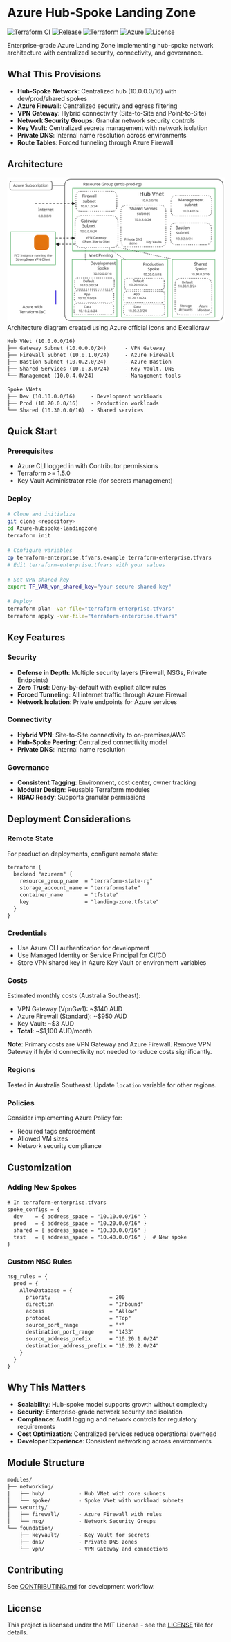 # Azure Hub-Spoke Landing Zone

[![Terraform CI](https://github.com/Simodalstix/Azure-hub-spoke-vpn/workflows/Terraform%20CI/badge.svg)](https://github.com/Simodalstix/Azure-hub-spoke-vpn/actions)
[![Release](https://img.shields.io/github/v/release/Simodalstix/Azure-hub-spoke-vpn?include_prereleases)](https://github.com/Simodalstix/Azure-hub-spoke-vpn/releases)
[![Terraform](https://img.shields.io/badge/Terraform-1.5+-623CE4?logo=terraform)](https://www.terraform.io/)
[![Azure](https://img.shields.io/badge/Azure-Cloud-0078D4?logo=microsoft-azure)](https://azure.microsoft.com/)
[![License](https://img.shields.io/badge/License-MIT-green.svg)](LICENSE)

Enterprise-grade Azure Landing Zone implementing hub-spoke network architecture with centralized security, connectivity, and governance.

## What This Provisions

- **Hub-Spoke Network**: Centralized hub (10.0.0.0/16) with dev/prod/shared spokes
- **Azure Firewall**: Centralized security and egress filtering
- **VPN Gateway**: Hybrid connectivity (Site-to-Site and Point-to-Site)
- **Network Security Groups**: Granular network security controls
- **Key Vault**: Centralized secrets management with network isolation
- **Private DNS**: Internal name resolution across environments
- **Route Tables**: Forced tunneling through Azure Firewall

## Architecture

![Azure Hub-Spoke Architecture](screenshots/azure-landing-zone-hub-diagram.svg)
Architecture diagram created using Azure official icons and Excalidraw

```
Hub VNet (10.0.0.0/16)
├── Gateway Subnet (10.0.0.0/24)      - VPN Gateway
├── Firewall Subnet (10.0.1.0/24)     - Azure Firewall
├── Bastion Subnet (10.0.2.0/24)      - Azure Bastion
├── Shared Services (10.0.3.0/24)     - Key Vault, DNS
└── Management (10.0.4.0/24)          - Management tools

Spoke VNets
├── Dev (10.10.0.0/16)     - Development workloads
├── Prod (10.20.0.0/16)    - Production workloads
└── Shared (10.30.0.0/16)  - Shared services
```

## Quick Start

### Prerequisites

- Azure CLI logged in with Contributor permissions
- Terraform >= 1.5.0
- Key Vault Administrator role (for secrets management)

### Deploy

```bash
# Clone and initialize
git clone <repository>
cd Azure-hubspoke-landingzone
terraform init

# Configure variables
cp terraform-enterprise.tfvars.example terraform-enterprise.tfvars
# Edit terraform-enterprise.tfvars with your values

# Set VPN shared key
export TF_VAR_vpn_shared_key="your-secure-shared-key"

# Deploy
terraform plan -var-file="terraform-enterprise.tfvars"
terraform apply -var-file="terraform-enterprise.tfvars"
```

## Key Features

### Security

- **Defense in Depth**: Multiple security layers (Firewall, NSGs, Private Endpoints)
- **Zero Trust**: Deny-by-default with explicit allow rules
- **Forced Tunneling**: All internet traffic through Azure Firewall
- **Network Isolation**: Private endpoints for Azure services

### Connectivity

- **Hybrid VPN**: Site-to-Site connectivity to on-premises/AWS
- **Hub-Spoke Peering**: Centralized connectivity model
- **Private DNS**: Internal name resolution

### Governance

- **Consistent Tagging**: Environment, cost center, owner tracking
- **Modular Design**: Reusable Terraform modules
- **RBAC Ready**: Supports granular permissions

## Deployment Considerations

### Remote State

For production deployments, configure remote state:

```hcl
terraform {
  backend "azurerm" {
    resource_group_name  = "terraform-state-rg"
    storage_account_name = "terraformstate"
    container_name       = "tfstate"
    key                  = "landing-zone.tfstate"
  }
}
```

### Credentials

- Use Azure CLI authentication for development
- Use Managed Identity or Service Principal for CI/CD
- Store VPN shared key in Azure Key Vault or environment variables

### Costs

Estimated monthly costs (Australia Southeast):

- VPN Gateway (VpnGw1): ~$140 AUD
- Azure Firewall (Standard): ~$950 AUD
- Key Vault: ~$3 AUD
- **Total**: ~$1,100 AUD/month

**Note**: Primary costs are VPN Gateway and Azure Firewall. Remove VPN Gateway if hybrid connectivity not needed to reduce costs significantly.

### Regions

Tested in Australia Southeast. Update `location` variable for other regions.

### Policies

Consider implementing Azure Policy for:

- Required tags enforcement
- Allowed VM sizes
- Network security compliance

## Customization

### Adding New Spokes

```hcl
# In terraform-enterprise.tfvars
spoke_configs = {
  dev    = { address_space = "10.10.0.0/16" }
  prod   = { address_space = "10.20.0.0/16" }
  shared = { address_space = "10.30.0.0/16" }
  test   = { address_space = "10.40.0.0/16" }  # New spoke
}
```

### Custom NSG Rules

```hcl
nsg_rules = {
  prod = {
    AllowDatabase = {
      priority                   = 200
      direction                  = "Inbound"
      access                     = "Allow"
      protocol                   = "Tcp"
      source_port_range          = "*"
      destination_port_range     = "1433"
      source_address_prefix      = "10.20.1.0/24"
      destination_address_prefix = "10.20.2.0/24"
    }
  }
}
```

## Why This Matters

- **Scalability**: Hub-spoke model supports growth without complexity
- **Security**: Enterprise-grade network security and isolation
- **Compliance**: Audit logging and network controls for regulatory requirements
- **Cost Optimization**: Centralized services reduce operational overhead
- **Developer Experience**: Consistent networking across environments

## Module Structure

```
modules/
├── networking/
│   ├── hub/           - Hub VNet with core subnets
│   └── spoke/         - Spoke VNet with workload subnets
├── security/
│   ├── firewall/      - Azure Firewall with rules
│   └── nsg/           - Network Security Groups
└── foundation/
    ├── keyvault/      - Key Vault for secrets
    ├── dns/           - Private DNS zones
    └── vpn/           - VPN Gateway and connections
```

## Contributing

See [CONTRIBUTING.md](CONTRIBUTING.md) for development workflow.

## License

This project is licensed under the MIT License - see the [LICENSE](LICENSE) file for details.
